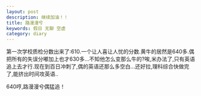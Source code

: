 ```yaml
---
layout: post
description: 继续加油！！
title: 路漫漫兮
keywords: 假日 无聊 空虚
category: diary
---
```

第一次学校质检分数出来了:610.一个让人喜让人忧的分数.黄牛的居然是640多.偶把所有的失误分嘟加上也才630多...不知他怎么变那么牛的?唉,米办法了,只有英语追上去才行.现在到百日冲刺了,偶的英语还那么多空白...还好拉,理科综合快做完了,能挤出时间攻英语..

640哼,路漫漫兮偶猛追！ 
